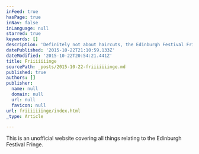 ```yaml
---
inFeed: true
hasPage: true
inNav: false
inLanguage: null
starred: true
keywords: []
description: 'Definitely not about haircuts, the Edinburgh Festival Fringe is one of the largest festivals of its kind anywhere. '
datePublished: '2015-10-22T21:10:59.133Z'
dateModified: '2015-10-22T20:54:21.441Z'
title: Friiiiiiinge
sourcePath: _posts/2015-10-22-friiiiiiinge.md
published: true
authors: []
publisher:
  name: null
  domain: null
  url: null
  favicon: null
url: friiiiiiinge/index.html
_type: Article

---
```

This is an unofficial website covering all things relating to the Edinburgh Festival Fringe.